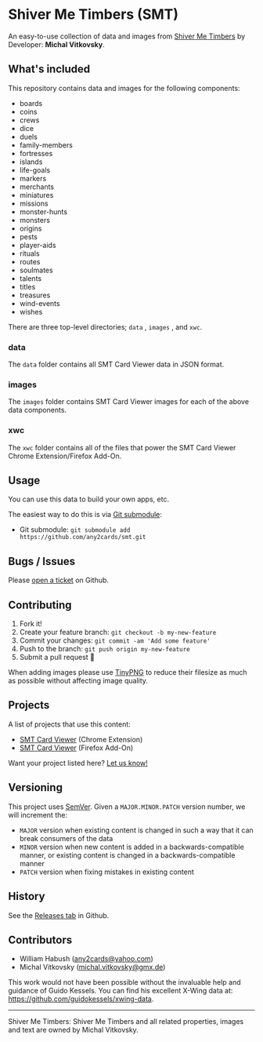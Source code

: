 # Shiver Me Timbers (SMT)

An easy-to-use collection of data and images from [Shiver Me Timbers](https://www.kickstarter.com/projects/shivermetimbers/shiver-me-timbers-0) by Developer: **Michal Vitkovsky**.

## What's included

This repository contains data and images for the following components:

- boards
- coins
- crews
- dice
- duels
- family-members
- fortresses
- islands
- life-goals
- markers
- merchants
- miniatures
- missions
- monster-hunts
- monsters
- origins
- pests
- player-aids
- rituals
- routes
- soulmates
- talents
- titles
- treasures
- wind-events
- wishes

There are three top-level directories; `data` , `images` , and `xwc`.

### data

The `data` folder contains all SMT Card Viewer data in JSON format.

### images

The `images` folder contains SMT Card Viewer images for each of the above data components.

### xwc

The `xwc` folder contains all of the files that power the SMT Card Viewer Chrome Extension/Firefox Add-On.

## Usage

You can use this data to build your own apps, etc.

The easiest way to do this is via [Git submodule](https://git-scm.com/book/en/v2/Git-Tools-Submodules#Starting-with-Submodules):

* Git submodule: `git submodule add https://github.com/any2cards/smt.git`

## Bugs / Issues

Please [open a ticket](https://github.com/any2cards/smt/issues/new) on Github.

## Contributing

1. Fork it!
2. Create your feature branch: `git checkout -b my-new-feature`
3. Commit your changes: `git commit -am 'Add some feature'`
4. Push to the branch: `git push origin my-new-feature`
5. Submit a pull request :tada:

When adding images please use [TinyPNG](https://tinypng.com/) to reduce their filesize as much as possible without affecting image quality.

## Projects

A list of projects that use this content:

- [SMT Card Viewer](https://chrome.google.com/webstore/detail/shiver-me-timbers-card-vi/ghkemgcekgmlbljofgjgcglodnchnnal) (Chrome Extension)
- [SMT Card Viewer](https://addons.mozilla.org/en-US/firefox/addon/shiver-me-timbers-card-viewer/) (Firefox Add-On)

Want your project listed here? [Let us know!](https://github.com/any2cards/smt/issues/new?title=Add%20Project)

## Versioning

This project uses [SemVer](http://semver.org/). Given a `MAJOR.MINOR.PATCH` version number, we will increment the:
- `MAJOR` version when existing content is changed in such a way that it can break consumers of the data
- `MINOR` version when new content is added in a backwards-compatible manner, or existing content is changed in a backwards-compatible manner
- `PATCH` version when fixing mistakes in existing content

## History

See the [Releases tab](https://github.com/any2cards/smt/releases) in Github.

## Contributors

- William Habush (any2cards@yahoo.com)
- Michal Vitkovsky (michal.vitkovsky@gmx.de)

This work would not have been possible without the invaluable help and guidance of Guido Kessels. You can find his excellent X-Wing data at: https://github.com/guidokessels/xwing-data.

---

Shiver Me Timbers: Shiver Me Timbers and all related properties, images and text are owned by Michal Vitkovsky.

